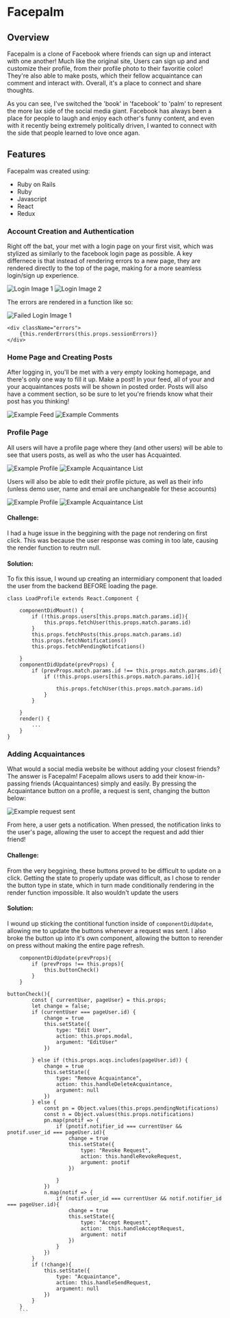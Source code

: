 # Facepalm
## Overview
Facepalm is a clone of Facebook where friends can sign up and interact with one another! Much like the original site, Users can sign up and and customize their profile, from their profile photo to their favoritie color! They're also able to make posts, which their fellow acquaintance can comment and interact with. Overall, it's a place to connect and share thoughts.

As you can see, I've switched the 'book' in 'facebook' to 'palm' to represent the more lax side of the social media giant. Facebook has always been a place for people to laugh and enjoy each other's funny content, and even with it recently being extremely politically driven, I wanted to connect with the side that people learned to love once agan.

## Features

Facepalm was created using: 

- Ruby on Rails
- Ruby
- Javascript
- React
- Redux

### Account Creation and Authentication

Right off the bat, your met with a login page on your first visit, which was stylized as similarly to the facebook login page as possible. A key differnece is that instead of rendering errors to a new page, they are rendered directly to the top of the page, making for a more seamless login/sign up experience. 

![Login Image 1](app/assets/images/readme/login1.png)
![Login Image 2](app/assets/images/readme/login2.png)

The errors are rendered in a function like so: 

![Failed Login Image 1](app/assets/images/readme/failedlogin1.png)

```
<div className="errors">
    {this.renderErrors(this.props.sessionErrors)}
</div>
```

### Home Page and Creating Posts

After logging in, you'll be met with a very empty looking homepage, and there's only one way to fill it up. Make a post! In your feed, all of your and your acquaintances posts will be shown in posted order. Posts will also have a comment section, so be sure to let you're friends know what their post has you thinking!

![Example Feed](app/assets/images/readme/feed.png)
![Example Comments](app/assets/images/readme/comments.png)

### Profile Page

All users will have a profile page where they (and other users) will be able to see that users posts, as well as who the user has Acquainted.

![Example Profile](app/assets/images/readme/profile.png)
![Example Acquaintance List](app/assets/images/readme/a_list.png)

Users will also be able to edit their profile picture, as well as their info (unless demo user, name and email are unchangeable for these accounts)

![Example Profile](app/assets/images/readme/edit_photo.png)
![Example Acquaintance List](app/assets/images/readme/edit_photo.png)

#### Challenge:

I had a huge issue in the beggining with the page not rendering on first click. This was because the user response was coming in too late, causing the render function to reutrn null.

#### Solution:

To fix this issue, I wound up creating an intermidiary component that loaded the user from the backend BEFORE loading the page.

```
class LoadProfile extends React.Component {

    componentDidMount() {
        if (!this.props.users[this.props.match.params.id]){
            this.props.fetchUser(this.props.match.params.id)
        }
        this.props.fetchPosts(this.props.match.params.id)
        this.props.fetchNotifications()
        this.props.fetchPendingNotifcations()

    }
    componentDidUpdate(prevProps) {
        if (prevProps.match.params.id !== this.props.match.params.id){
            if (!this.props.users[this.props.match.params.id]){
               
                this.props.fetchUser(this.props.match.params.id)
            }
        }
        
    }
    render() {
        ...
    }
}
```

### Adding Acquaintances 

What would a social media website be without adding your closest friends? The answer is Facepalm! Facepalm allows users to add their know-in-passing friends (Acquaintances) simply and easily. By pressing the Acquaintance button on a profile, a request is sent, changing the button below:

![Example request sent](app/assets/images/readme/request_sent.png)

From here, a user gets a notification. When pressed, the notification links to the user's page, allowing the user to accept the request and add thier friend!

#### Challenge:

From the very beggining, these buttons proved to be difficult to update on a click. Getting the state to properly update was difficult, as I chose to render the button type in state, which in turn made conditionally rendering in the render function impossible. It also wouldn't update the users 

#### Solution:

I wound up sticking the contitional function inside of `componentDidUpdate`, allowing me to update the buttons whenever a request was sent. I also broke the button up into it's own component, allowing the button to rerender on press without making the entire page refresh. 

```
    componentDidUpdate(prevProps){
        if (prevProps !== this.props){
            this.buttonCheck()
        }
    }
```

```
buttonCheck(){
        const { currentUser, pageUser} = this.props;
        let change = false;
        if (currentUser === pageUser.id) {
            change = true
            this.setState({ 
                type: "Edit User",
                action: this.props.modal, 
                argument: "EditUser"
            })
            
        } else if (this.props.acqs.includes(pageUser.id)) {
            change = true
            this.setState({
                type: "Remove Acquaintance", 
                action: this.handleDeleteAcquaintance, 
                argument: null
            })
        } else {
            const pn = Object.values(this.props.pendingNotifications)
            const n = Object.values(this.props.notifications)
            pn.map(pnotif => {
                if (pnotif.notifier_id === currentUser && pnotif.user_id === pageUser.id){
                    change = true
                    this.setState({
                        type: "Revoke Request",
                        action: this.handleRevokeRequest,
                        argument: pnotif     
                    })
                    
                }
            })
            n.map(notif => {
                if (notif.user_id === currentUser && notif.notifier_id === pageUser.id){
                    change = true
                    this.setState({
                        type: "Accept Request",
                        action:  this.handleAcceptRequest,
                        argument: notif
                    })
                }
            })
        }
        if (!change){
            this.setState({
                type: "Acquaintance",
                action: this.handleSendRequest,
                argument: null
            })
        }
    }
    ```
